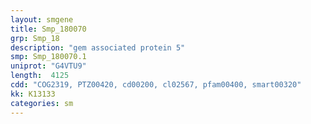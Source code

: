 ```yaml
---
layout: smgene
title: Smp_180070
grp: Smp_18
description: "gem associated protein 5"
smp: Smp_180070.1
uniprot: "G4VTU9"
length:  4125
cdd: "COG2319, PTZ00420, cd00200, cl02567, pfam00400, smart00320"
kk: K13133
categories: sm
---
```

